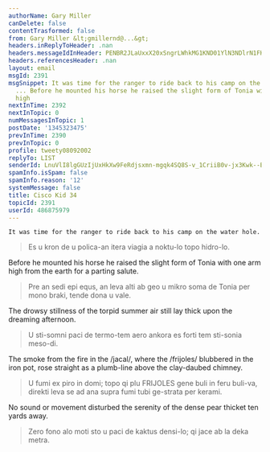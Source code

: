 ```yaml
---
authorName: Gary Miller
canDelete: false
contentTrasformed: false
from: Gary Miller &lt;gmillernd@...&gt;
headers.inReplyToHeader: .nan
headers.messageIdInHeader: PENBR2JLaUxxX20xSngrLWhkMG1KND01YlN3NDlrN1FHa0UyMGpLcnZGVDh5cWhHWlZnQUBtYWlsLmdtYWlsLmNvbT4=
headers.referencesHeader: .nan
layout: email
msgId: 2391
msgSnippet: It was time for the ranger to ride back to his camp on the water hole.
  ... Before he mounted his horse he raised the slight form of Tonia with one arm
  high
nextInTime: 2392
nextInTopic: 0
numMessagesInTopic: 1
postDate: '1345323475'
prevInTime: 2390
prevInTopic: 0
profile: tweety08092002
replyTo: LIST
senderId: LnuVlI8lgGUzIjUxHkXw9FeRdjsxmn-mgqk4SQ8S-v_1CriiB0v-jx3Kwk--Bvq2gk1Dn3PiW25rURFZv2dn8Sxg0ZZYs6tG
spamInfo.isSpam: false
spamInfo.reason: '12'
systemMessage: false
title: Cisco Kid 34
topicId: 2391
userId: 486875979
---
```


	It was time for the ranger to ride back to his camp on the water hole.
> Es u kron de u polica-an itera viagia a noktu-lo topo hidro-lo.

Before he mounted his horse he raised the slight form of Tonia with
one arm high from the earth for a parting salute.
> Pre an sedi epi equs, an leva alti ab geo u mikro soma de Tonia per mono braki, tende dona u vale.

The drowsy stillness of the torpid summer air still lay thick upon the
dreaming afternoon.
> U sti-somni paci de termo-tem aero ankora es forti tem sti-sonia meso-di.

The smoke from the fire in the /jacal/, where the /frijoles/ blubbered
in the iron pot, rose straight as a plumb-line above the clay-daubed
chimney.
> U fumi ex piro in domi; topo qi plu FRIJOLES gene buli in feru buli-va, direkti leva se ad ana supra fumi tubi ge-strata per kerami.

No sound or movement disturbed the serenity of the dense pear thicket
ten yards away.
> Zero fono alo moti sto u paci de kaktus densi-lo; qi jace ab la deka metra.

